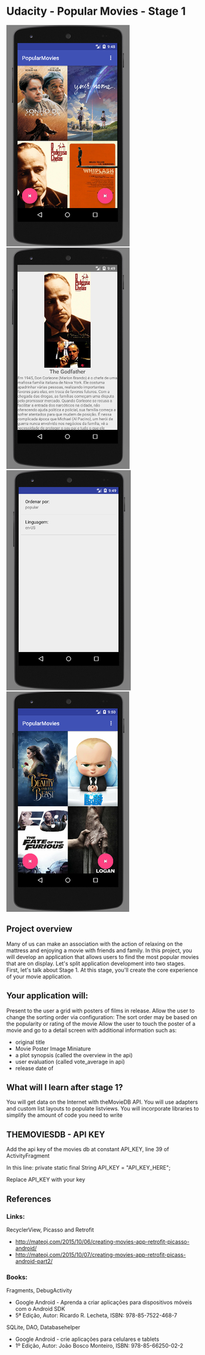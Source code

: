 # Udacity - Popular Movies - Stage 1

![alt text](https://raw.githubusercontent.com/tiagofrbarbosa/MovieOps/master/screenshots/cap01.png)
![alt text](https://raw.githubusercontent.com/tiagofrbarbosa/MovieOps/master/screenshots/cap02.png)
![alt text](https://raw.githubusercontent.com/tiagofrbarbosa/MovieOps/master/screenshots/cap03.png)
![alt text](https://raw.githubusercontent.com/tiagofrbarbosa/MovieOps/master/screenshots/cap04.png)

## Project overview

Many of us can make an association with the action of relaxing on the mattress and enjoying 
a movie with friends and family. In this project, you will develop an application that allows 
users to find the most popular movies that are on display. Let's split application development 
into two stages. First, let's talk about Stage 1. At this stage, you'll create the core experience 
of your movie application.

## Your application will:

Present to the user a grid with posters of films in release.
Allow the user to change the sorting order via configuration:
The sort order may be based on the popularity or rating of the movie
Allow the user to touch the poster of a movie and go to a detail screen 
with additional information such as:

- original title
- Movie Poster Image Miniature
- a plot synopsis (called the overview in the api)
- user evaluation (called vote_average in api)
- release date of

## What will I learn after stage 1?

You will get data on the Internet with theMovieDB API.
You will use adapters and custom list layouts to populate listviews.
You will incorporate libraries to simplify the amount of code you need to write


## THEMOVIESDB - API KEY

Add the api key of the movies db at constant API_KEY, line 39 of ActivityFragment

In this line: private static final String API_KEY = "API_KEY_HERE";

Replace API_KEY with your key

## References

### Links:

RecyclerView, Picasso and Retrofit
- http://mateoj.com/2015/10/06/creating-movies-app-retrofit-picasso-android/
- http://mateoj.com/2015/10/07/creating-movies-app-retrofit-picass-android-part2/

### Books:

Fragments, DebugActivity
- Google Android - Aprenda a criar aplicações para dispositivos móveis com o Android SDK
- 5ª Edição, Autor: Ricardo R. Lecheta, ISBN: 978-85-7522-468-7

SQLite, DAO, Databasehelper
- Google Android - crie aplicações para celulares e tablets
- 1º Edição, Autor: João Bosco Monteiro, ISBN: 978-85-66250-02-2
